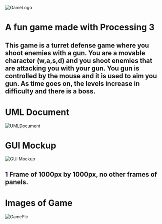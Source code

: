![GameLogo](https://github.com/HenryChristiansen/TDGAME/blob/main/data/GameLogo.png)

# A fun game made with Processing 3
## This game is a turret defense game where you shoot enemies with a gun. You are a movable character (w,a,s,d) and you shoot enemies that are attacking you with your gun. You gun is controlled by the mouse and it is used to aim you gun. As time goes on, the levels increase in difficulty and there is a boss.

# UML Document
![UMLDocument](https://github/com/HenryChristainsen/TDGAME/blob/main/data/UMLDocument.png)
# GUI Mockup
![GUI Mockup](https://github/com/HenryChristainsen/TDGAME/blob/main/data/GUIMockup/png)
## 1 Frame of 1000px by 1000px, no other frames of panels.
# Images of Game
![GamePic](https://github/com/HenryChristainsen/TDGAME/blob/main/data/GamePic/png)
